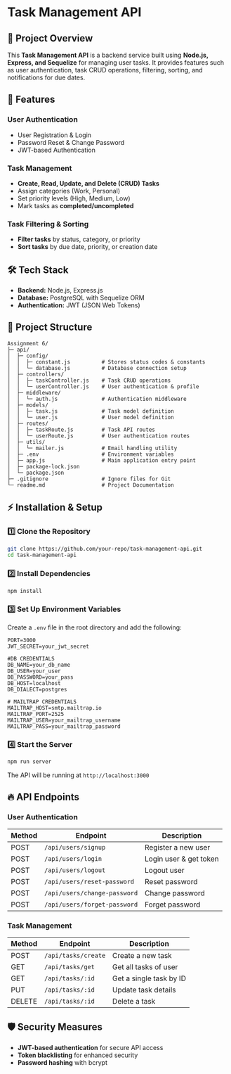 # Task Management API

## 📌 Project Overview

This **Task Management API** is a backend service built using **Node.js, Express, and Sequelize** for managing user tasks. It provides features such as user authentication, task CRUD operations, filtering, sorting, and notifications for due dates.

## 🚀 Features

### **User Authentication**

- User Registration & Login
- Password Reset & Change Password
- JWT-based Authentication

### **Task Management**

- **Create, Read, Update, and Delete (CRUD) Tasks**
- Assign categories (Work, Personal)
- Set priority levels (High, Medium, Low)
- Mark tasks as **completed/uncompleted**

### **Task Filtering & Sorting**

- **Filter tasks** by status, category, or priority
- **Sort tasks** by due date, priority, or creation date

<!-- ### **Due Date & Alerts**
- Set due dates for tasks
- Receive overdue task notifications -->

## 🛠️ Tech Stack

- **Backend:** Node.js, Express.js
- **Database:** PostgreSQL with Sequelize ORM
- **Authentication:** JWT (JSON Web Tokens)
<!-- - **Notifications:** Firebase Cloud Messaging (FCM) -->

## 📂 Project Structure

```
Assignment 6/
├─ api/
│  ├─ config/
│  │  ├─ constant.js          # Stores status codes & constants
│  │  └─ database.js          # Database connection setup
│  ├─ controllers/
│  │  ├─ taskController.js    # Task CRUD operations
│  │  └─ userController.js    # User authentication & profile
│  ├─ middleware/
│  │  └─ auth.js              # Authentication middleware
│  ├─ models/
│  │  ├─ task.js              # Task model definition
│  │  └─ user.js              # User model definition
│  ├─ routes/
│  │  ├─ taskRoute.js         # Task API routes
│  │  └─ userRoute.js         # User authentication routes
│  ├─ utils/
│  │  └─ mailer.js            # Email handling utility
│  ├─ .env                    # Environment variables
│  ├─ app.js                  # Main application entry point
│  ├─ package-lock.json
│  └─ package.json
├─ .gitignore                 # Ignore files for Git
└─ readme.md                  # Project Documentation
```

## ⚡ Installation & Setup

### 1️⃣ **Clone the Repository**

```sh
git clone https://github.com/your-repo/task-management-api.git
cd task-management-api
```

### 2️⃣ **Install Dependencies**

```sh
npm install
```

### 3️⃣ **Set Up Environment Variables**

Create a `.env` file in the root directory and add the following:

```
PORT=3000
JWT_SECRET=your_jwt_secret

#DB CREDENTIALS
DB_NAME=your_db_name
DB_USER=your_user
DB_PASSWORD=your_pass
DB_HOST=localhost
DB_DIALECT=postgres

# MAILTRAP CREDENTIALS
MAILTRAP_HOST=smtp.mailtrap.io
MAILTRAP_PORT=2525
MAILTRAP_USER=your_mailtrap_username
MAILTRAP_PASS=your_mailtrap_password
```

### 4️⃣ **Start the Server**

```sh
npm run server
```

The API will be running at `http://localhost:3000`

## 🔥 API Endpoints

### **User Authentication**

| Method | Endpoint                     | Description            |
| ------ | ---------------------------- | ---------------------- |
| POST   | `/api/users/signup`          | Register a new user    |
| POST   | `/api/users/login`           | Login user & get token |
| POST   | `/api/users/logout`          | Logout user            |
| POST   | `/api/users/reset-password`  | Reset password         |
| POST   | `/api/users/change-password` | Change password        |
| POST   | `/api/users/forget-password` | Forget password        |

### **Task Management**

| Method | Endpoint            | Description             |
| ------ | ------------------- | ----------------------- |
| POST   | `/api/tasks/create` | Create a new task       |
| GET    | `/api/tasks/get`    | Get all tasks of user   |
| GET    | `/api/tasks/:id`    | Get a single task by ID |
| PUT    | `/api/tasks/:id`    | Update task details     |
| DELETE | `/api/tasks/:id`    | Delete a task           |

## 🛡️ Security Measures

- **JWT-based authentication** for secure API access
- **Token blacklisting** for enhanced security
- **Password hashing** with bcrypt
